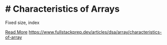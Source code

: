 # # Characteristics of Arrays

Fixed size, index

[Read More](https://www.fullstackprep.dev/articles/dsa/array/characteristics-of-array) https://www.fullstackprep.dev/articles/dsa/array/characteristics-of-array
